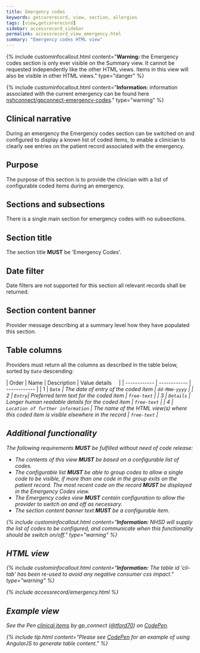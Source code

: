 ```yaml
---
title: Emergency codes
keywords: getcarerecord, view, section, allergies
tags: [view,getcarerecord]
sidebar: accessrecord_sidebar
permalink: accessrecord_view_emergency.html
summary: "Emergency codes HTML view"
---
```


{% include custominfocallout.html content="**Warning:** the Emergency codes section is only ever visible on the Summary view. It cannot be requested independently like the other HTML views. Items in this view will also be visible in other HTML views." type="danger" %}

{% include custominfocallout.html content="**Information:** information associated with the current emergency can be found here [nshconnect/gpconnect-emergency-codes](https://github.com/nhsconnect/gpconnect-emergency-codes)." type="warning" %}

## Clinical narrative ##

During an emergency the Emergency codes section can be switched on and configured to display a known list of coded items, to enable a clinician to clearly see entries on the patient record associated with the emergency.

## Purpose ##

The purpose of this section is to provide the clinician with a list of configurable coded items during an emergency.

## Sections and subsections ##

There is a single main section for emergency codes with no subsections.

## Section title ##

The section title **MUST** be 'Emergency Codes'.

## Date filter ##

Date filters are not supported for this section all relevant records shall be returned.

## Section content banner ##

Provider message describing at a summary level how they have populated this section.

## Table columns ##

Providers must return all the columns as described in the table below, sorted by `Date` descending:

| Order | Name | Description | Value details &nbsp;&nbsp;&nbsp; |
| ------------ | ------------ | ------------ |
| 1 | `Date`  <em class="fa fa-sort-desc" aria-hidden="true"> | The date of entry of the coded item | `dd-Mmm-yyyy` |
| 2 | `Entry`| Preferred term text for the coded item  | `free-text` |
| 3 | `Details` | Longer human readable details for the coded item | `free-text` |
| 4 | `Location of further information` | The name of the HTML view(s) where this coded item is visible elsewhere in the record | `free-text` |

## Additional functionality ##

The following requirements **MUST** be fulfilled without need of code release:

 - The contents of this view **MUST** be based on a configurable list of codes.
 - The configurable list **MUST** be able to group codes to allow a single code to be visible, if more than one code in the group exits on the patient record. The most recent code on the record **MUST** be displayed in the Emergency Codes view.
 - The Emergency codes view **MUST** contain configuration to allow the provider to switch on and off as necessary.
 - The section content banner text **MUST** be a configurable item.

{% include custominfocallout.html content="**Information:** NHSD will supply the list of codes to be configured, and communicate when this functionality should be switch on/off." type="warning" %}

## HTML view ##

{% include custominfocallout.html content="**Information:** The table id 'cli-tab' has been re-used to avoid any negative consumer css impact." type="warning" %}

{% include accessrecord/emergency.html %}


## Example view ##

<p data-height="600" data-theme-id="light" data-slug-hash="zYvoeVx" data-default-tab="result" data-user="tford70" data-embed-version="2" data-pen-title="Clinical Items" class="codepen">See the Pen <a href="https://codepen.io/tford70/pen/zYvoeVx/">clinical items</a> by gp_connect (<a href="https://codepen.io/tford70">@tford70</a>) on <a href="https://codepen.io">CodePen</a>.</p>
<script async src="https://production-assets.codepen.io/assets/embed/ei.js"></script>

{% include tip.html content="Please see [CodePen](https://codepen.io/gpconnect/pen/zYvoeVx) for an example of using AngularJS to generate table content." %}
